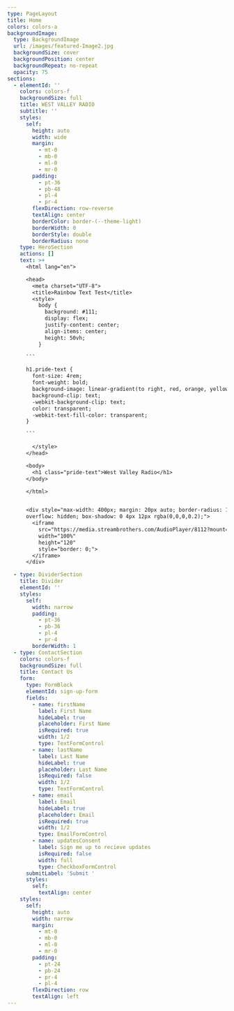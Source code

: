 ```yaml
---
type: PageLayout
title: Home
colors: colors-a
backgroundImage:
  type: BackgroundImage
  url: /images/featured-Image2.jpg
  backgroundSize: cover
  backgroundPosition: center
  backgroundRepeat: no-repeat
  opacity: 75
sections:
  - elementId: ''
    colors: colors-f
    backgroundSize: full
    title: WEST VALLEY RADIO
    subtitle: ''
    styles:
      self:
        height: auto
        width: wide
        margin:
          - mt-0
          - mb-0
          - ml-0
          - mr-0
        padding:
          - pt-36
          - pb-48
          - pl-4
          - pr-4
        flexDirection: row-reverse
        textAlign: center
        borderColor: border-(--theme-light)
        borderWidth: 0
        borderStyle: double
        borderRadius: none
    type: HeroSection
    actions: []
    text: >+
      <html lang="en">

      <head>
        <meta charset="UTF-8">
        <title>Rainbow Text Test</title>
        <style>
          body {
            background: #111;
            display: flex;
            justify-content: center;
            align-items: center;
            height: 50vh;
          }

      ```

      h1.pride-text {
        font-size: 4rem;
        font-weight: bold;
        background-image: linear-gradient(to right, red, orange, yellow, green, blue, indigo, violet);
        background-clip: text;
        -webkit-background-clip: text;
        color: transparent;
        -webkit-text-fill-color: transparent;
      }

      ```

        </style>
      </head>

      <body>
        <h1 class="pride-text">West Valley Radio</h1>
      </body>

      </html>


      <div style="max-width: 400px; margin: 20px auto; border-radius: 12px;
      overflow: hidden; box-shadow: 0 4px 12px rgba(0,0,0,0.2);">
        <iframe 
          src="https://media.streambrothers.com/AudioPlayer/8112?mount=stream" 
          width="100%" 
          height="120" 
          style="border: 0;">
        </iframe>
      </div>

  - type: DividerSection
    title: Divider
    elementId: ''
    styles:
      self:
        width: narrow
        padding:
          - pt-36
          - pb-36
          - pl-4
          - pr-4
        borderWidth: 1
  - type: ContactSection
    colors: colors-f
    backgroundSize: full
    title: Contact Us
    form:
      type: FormBlock
      elementId: sign-up-form
      fields:
        - name: firstName
          label: First Name
          hideLabel: true
          placeholder: First Name
          isRequired: true
          width: 1/2
          type: TextFormControl
        - name: lastName
          label: Last Name
          hideLabel: true
          placeholder: Last Name
          isRequired: false
          width: 1/2
          type: TextFormControl
        - name: email
          label: Email
          hideLabel: true
          placeholder: Email
          isRequired: true
          width: 1/2
          type: EmailFormControl
        - name: updatesConsent
          label: Sign me up to recieve updates
          isRequired: false
          width: full
          type: CheckboxFormControl
      submitLabel: 'Submit '
      styles:
        self:
          textAlign: center
    styles:
      self:
        height: auto
        width: narrow
        margin:
          - mt-0
          - mb-0
          - ml-0
          - mr-0
        padding:
          - pt-24
          - pb-24
          - pr-4
          - pl-4
        flexDirection: row
        textAlign: left
---
```

